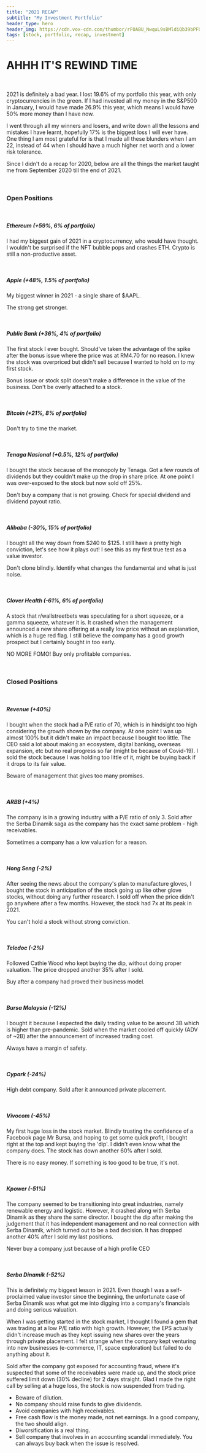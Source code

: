 ```yaml
---
title: "2021 RECAP"
subtitle: "My Investment Portfolio"
header_type: hero
header_img: https://cdn.vox-cdn.com/thumbor/rFOABU_NwquL9sBMldiQb39bPFQ=/1400x788/filters:format(png)/cdn.vox-cdn.com/uploads/chorus_asset/file/13739200/Screen_Shot_2019_02_05_at_3.24.25_PM.png
tags: [stock, portfolio, recap, investment]
---
```


# AHHH IT'S REWIND TIME

<br/>

2021 is definitely a bad year. I lost 19.6% of my portfolio this year, with only cryptocurrencies in the green. If I had invested all my money in the S&P500 in January, I would have made 26.9% this year, which means I would have 50% more money than I have now.

I went through all my winners and losers, and write down all the lessons and mistakes I have learnt, hopefully 17% is the biggest loss I will ever have. One thing I am most grateful for is that I made all these blunders when I am 22, instead of 44 when I should have a much higher net worth and a lower risk tolerance. 

Since I didn't do a recap for 2020, below are all the things the market taught me from September 2020 till the end of 2021.

<br/>

### Open Positions

<br/>

##### Ethereum *(+59%, 6% of portfolio)*

I had my biggest gain of 2021 in a cryptocurrency, who would have thought. I wouldn't be surprised if the NFT bubble pops and crashes ETH.
Crypto is still a non-productive asset.

<br/>

##### Apple *(+48%, 1.5% of portfolio)*
My biggest winner in 2021 - a single share of $AAPL.

The strong get stronger.

<br/>

##### Public Bank *(+36%, 4% of portfolio)*
The first stock I ever bought. Should've taken the advantage of the spike after the bonus issue where the price was at RM4.70 for no reason. I knew the stock was overpriced but didn't sell because I wanted to hold on to my first stock.

Bonus issue or stock split doesn't make a difference in the value of the business.
Don't be overly attached to a stock.

<br/>

##### Bitcoin *(+21%, 8% of portfolio)*
Don't try to time the market.

<br/>

##### Tenaga Nasional *(+0.5%, 12% of portfolio)*
I bought the stock because of the monopoly by Tenaga. Got a few rounds of dividends but they couldn't make up the drop in share price. At one point I was over-exposed to the stock but now sold off 25%.

Don't buy a company that is not growing.
Check for special dividend and dividend payout ratio.

<br/>

##### Alibaba *(-30%, 15% of portfolio)*
I bought all the way down from $240 to $125. I still have a pretty high conviction, let's see how it plays out! I see this as my first true test as a value investor.

Don't clone blindly.
Identify what changes the fundamental and what is just noise.

<br/>

##### Clover Health *(-61%, 6% of portfolio)*
A stock that r/wallstreetbets was speculating for a short squeeze, or a gamma squeeze, whatever it is. It crashed when the management announced a new share offering at a really low price without an explanation, which is a huge red flag. I still believe the company has a good growth prospect but I certainly bought in too early. 

NO MORE FOMO!
Buy only profitable companies.


<br/>

### Closed Positions

<br/>

##### Revenue *(+40%)*
I bought when the stock had a P/E ratio of 70, which is in hindsight too high considering the growth shown by the company. At one point I was up almost 100% but it didn't make an impact because I bought too little. The CEO said a lot about making an ecosystem, digital banking, overseas expansion, etc but no real progress so far (might be because of Covid-19). I sold the stock because I was holding too little of it, might be buying back if it drops to its fair value.

Beware of management that gives too many promises.

<br/>

##### ARBB *(+4%)*
The company is in a growing industry with a P/E ratio of only 3. Sold after the Serba Dinamik saga as the company has the exact same problem - high receivables.

Sometimes a company has a low valuation for a reason.

<br/>

##### Hong Seng *(-2%)*
After seeing the news about the company's plan to manufacture gloves, I bought the stock in anticipation of the stock going up like other glove stocks, without doing any further research. I sold off when the price didn't go anywhere after a few months. However, the stock had 7x at its peak in 2021.

You can't hold a stock without strong conviction.

<br/>

##### Teledoc *(-2%)*
Followed Cathie Wood who kept buying the dip, without doing proper valuation. The price dropped another 35% after I sold.

Buy after a company had proved their business model.

<br/>

##### Bursa Malaysia *(-12%)*
I bought it because I expected the daily trading value to be around 3B which is higher than pre-pandemic. Sold when the market cooled off quickly (ADV of ~2B) after the announcement of increased trading cost.

Always have a margin of safety.

<br/>

##### Cypark *(-24%)*
High debt company. Sold after it announced private placement.

<br/>

##### Vivocom *(-45%)*
My first huge loss in the stock market. Blindly trusting the confidence of a Facebook page Mr Bursa, and hoping to get some quick profit, I bought right at the top and kept buying the 'dip'. I didn't even know what the company does. The stock has down another 60% after I sold.

There is no easy money.
If something is too good to be true, it's not.

<br/>

##### Kpower *(-51%)*
The company seemed to be transitioning into great industries, namely renewable energy and logistic. However, it crashed along with Serba Dinamik as they share the same director. I bought the dip after making the judgement that it has independent management and no real connection with Serba Dinamik, which turned out to be a bad decision. It has dropped another 40% after I sold my last positions.

Never buy a company just because of a high profile CEO

<br/>

##### Serba Dinamik *(-52%)*
This is definitely my biggest lesson in 2021. Even though I was a self-proclaimed value investor since the beginning, the unfortunate case of Serba Dinamik was what got me into digging into a company's financials and doing serious valuation.

When I was getting started in the stock market, I thought I found a gem that was trading at a low P/E ratio with high growth. However, the EPS actually didn't increase much as they kept issuing new shares over the years through private placement. I felt strange when the company kept venturing into new businesses (e-commerce, IT, space exploration) but failed to do anything about it. 

Sold after the company got exposed for accounting fraud, where it's suspected that some of the receivables were made up, and the stock price suffered limit down (30% decline) for 2 days straight. Glad I made the right call by selling at a huge loss, the stock is now suspended from trading. 

- Beware of dilution.
- No company should raise funds to give dividends.
- Avoid companies with high receivables.
- Free cash flow is the money made, not net earnings. In a good company, the two should align.
- Diworsification is a real thing.
- Sell company that involves in an accounting scandal immediately. You can always buy back when the issue is resolved.